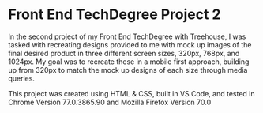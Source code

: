 # Front End TechDegree Project 2
 In the second project of my Front End TechDegree with Treehouse, I was tasked with recreating designs provided to me with mock up images of the final desired product in three different screen sizes, 320px, 768px, and 1024px. My goal was to recreate these in a mobile first approach, building up from 320px to match the mock up designs of each size through media queries. 
 
This project was created using HTML & CSS, built in VS Code, and tested in Chrome Version 77.0.3865.90 and Mozilla Firefox Version 70.0

